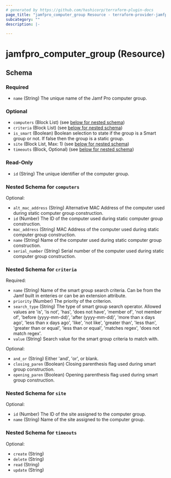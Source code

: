 ```yaml
---
# generated by https://github.com/hashicorp/terraform-plugin-docs
page_title: "jamfpro_computer_group Resource - terraform-provider-jamfpro"
subcategory: ""
description: |-
  
---
```


# jamfpro_computer_group (Resource)





<!-- schema generated by tfplugindocs -->
## Schema

### Required

- `name` (String) The unique name of the Jamf Pro computer group.

### Optional

- `computers` (Block List) (see [below for nested schema](#nestedblock--computers))
- `criteria` (Block List) (see [below for nested schema](#nestedblock--criteria))
- `is_smart` (Boolean) Boolean selection to state if the group is a Smart group or not. If false then the group is a static group.
- `site` (Block List, Max: 1) (see [below for nested schema](#nestedblock--site))
- `timeouts` (Block, Optional) (see [below for nested schema](#nestedblock--timeouts))

### Read-Only

- `id` (String) The unique identifier of the computer group.

<a id="nestedblock--computers"></a>
### Nested Schema for `computers`

Optional:

- `alt_mac_address` (String) Alternative MAC Address of the computer used during static computer group construction.
- `id` (Number) The ID of the computer used during static computer group construction.
- `mac_address` (String) MAC Address of the computer used during static computer group construction.
- `name` (String) Name of the computer used during static computer group construction.
- `serial_number` (String) Serial number of the computer used during static computer group construction.


<a id="nestedblock--criteria"></a>
### Nested Schema for `criteria`

Required:

- `name` (String) Name of the smart group search criteria. Can be from the Jamf built in enteries or can be an extension attribute.
- `priority` (Number) The priority of the criterion.
- `search_type` (String) The type of smart group search operator. Allowed values are 'is', 'is not', 'has', 'does not have', 'member of', 'not member of', 'before (yyyy-mm-dd)', 'after (yyyy-mm-dd)', 'more than x days ago', 'less than x days ago', 'like', 'not like', 'greater than', 'less than', 'greater than or equal', 'less than or equal', 'matches regex', 'does not match regex'.
- `value` (String) Search value for the smart group criteria to match with.

Optional:

- `and_or` (String) Either 'and', 'or', or blank.
- `closing_paren` (Boolean) Closing parenthesis flag used during smart group construction.
- `opening_paren` (Boolean) Opening parenthesis flag used during smart group construction.


<a id="nestedblock--site"></a>
### Nested Schema for `site`

Optional:

- `id` (Number) The ID of the site assigned to the computer group.
- `name` (String) Name of the site assigned to the computer group.


<a id="nestedblock--timeouts"></a>
### Nested Schema for `timeouts`

Optional:

- `create` (String)
- `delete` (String)
- `read` (String)
- `update` (String)
